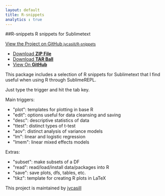 ```yaml
---
layout: default
title: R-snippets
analytics : true
---
```



##R-snippets
R snippets for Sublimetext

<p class="view"><a href="https://github.com/jvcasill/R-snippets">View the Project on GitHub <small>jvcasill/R-snippets</small></a></p>


<ul>
	<li><a href="https://github.com/jvcasill/R-snippets/zipball/master">Download <strong>ZIP File</strong></a></li>
	<li><a href="https://github.com/jvcasill/R-snippets/tarball/master">Download <strong>TAR Ball</strong></a></li>
	<li><a href="https://github.com/jvcasill/R-snippets">View On <strong>GitHub</strong></a></li>
</ul>

This package includes a selection of R snippets for Sublimetext that I find useful when using R through SublimeREPL.

Just type the trigger and hit the tab key.  

Main triggers:  

- "plot": templates for plotting in base R
- "edit": options useful for data cleansing and saving
- "desc": descriptive statistics of data
- "ttest": distinct types of t-test
- "aov": distinct analysis of variance models
- "lm": linear and logistic regression
- "lmem": linear mixed effects models

Extras:  

- "subset": make subsets of a DF
- "read": read/load/install data/packages into R
- "save": save plots, dfs, tables, etc.
- "tikz": template for creating R plots in LaTeX


This project is maintained by <a href="https://github.com/jvcasill">jvcasill</a>
<script src="javascripts/scale.fix.js"></script>

